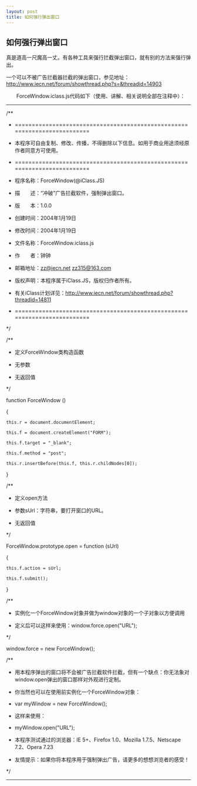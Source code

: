 ```yaml
---
layout: post
title: 如何强行弹出窗口
---
```


## 如何强行弹出窗口

真是道高一尺魔高一丈。有各种工具来强行拦截弹出窗口，就有别的方法来强行弹出。





一个可以不被广告拦截器拦截的弹出窗口，参见地址：http://www.iecn.net/forum/showthread.php?s=&threadid=14903

　　ForceWindow.iclass.js代码如下（使用、讲解、相关说明全部在注释中）：



------------------------------------------------------------------------------------

/**

* =========================================================================

* 本程序可自由复制、修改、传播，不得删除以下信息。如用于商业用途须经原作者同意方可使用。

* =========================================================================

* 程序名称：ForceWindow(@iClass.JS)

* 描　　述：“冲破”广告拦截软件，强制弹出窗口。

* 版　　本：1.0.0

* 创建时间：2004年1月19日

* 修改时间：2004年1月19日

* 文件名称：ForceWindow.iclass.js

* 作　　者：钟钟

* 邮箱地址：zz@iecn.net zz315@163.com

* 版权声明：本程序属于iClass.JS，版权归作者所有。

* 有关iClass计划详见：http://www.iecn.net/forum/showthread.php?threadid=14811

* =========================================================================

*/



/**

* 定义ForceWindow类构造函数

* 无参数

* 无返回值

*/

function ForceWindow ()

{

    this.r = document.documentElement;

    this.f = document.createElement("FORM");

    this.f.target = "_blank";

    this.f.method = "post";

    this.r.insertBefore(this.f, this.r.childNodes[0]);

}



/**

* 定义open方法

* 参数sUrl：字符串，要打开窗口的URL。

* 无返回值

*/

ForceWindow.prototype.open = function (sUrl)

{

    this.f.action = sUrl;

    this.f.submit();

}



/**

* 实例化一个ForceWindow对象并做为window对象的一个子对象以方便调用

* 定义后可以这样来使用：window.force.open("URL");

*/

window.force = new ForceWindow();



/**

* 用本程序弹出的窗口将不会被广告拦截软件拦截，但有一个缺点：你无法象对window.open弹出的窗口那样对外观进行定制。

* 你当然也可以在使用前实例化一个ForceWindow对象：

* var myWindow = new ForceWindow();

* 这样来使用：

* myWindow.open("URL");

* 本程序测试通过的浏览器：IE 5+、Firefox 1.0、Mozilla 1.7.5、Netscape 7.2、Opera 7.23

* 友情提示：如果你将本程序用于强制弹出广告，请更多的想想浏览者的感受！

*/

------------------------------------------------------------------------------------

